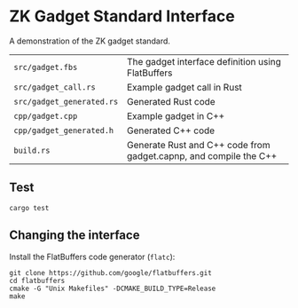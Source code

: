 # ZK Gadget Standard Interface

A demonstration of the ZK gadget standard.

|                           |                             |
| ------------------------- | --------------------------- |
| `src/gadget.fbs`          | The gadget interface definition using FlatBuffers |
| `src/gadget_call.rs`      | Example gadget call in Rust |
| `src/gadget_generated.rs` | Generated Rust code         |
| `cpp/gadget.cpp`          | Example gadget in C++       |
| `cpp/gadget_generated.h`  | Generated C++ code          |
| `build.rs`                | Generate Rust and C++ code from gadget.capnp, and compile the C++ |

## Test

`cargo test`

## Changing the interface

Install the FlatBuffers code generator (`flatc`):

```
git clone https://github.com/google/flatbuffers.git
cd flatbuffers
cmake -G "Unix Makefiles" -DCMAKE_BUILD_TYPE=Release
make
```
